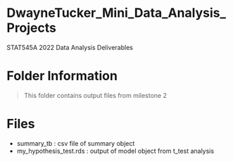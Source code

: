 # DwayneTucker_Mini_Data_Analysis_Projects
STAT545A 2022 Data Analysis Deliverables

# Folder Information

> This folder contains output files from milestone 2

# Files
* summary_tb : csv file of summary object 
* my_hypothesis_test.rds : output of model object from t_test analysis

